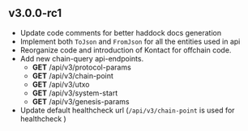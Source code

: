 
## v3.0.0-rc1
- Update code comments for better haddock docs generation
- Implement both `ToJson` and `FromJson` for all the entities used in api
- Reorganize code and  introduction of  Kontact for offchain code.
- Add new chain-query api-endpoints.
    * **GET** /api/v3/protocol-params
    * **GET** /api/v3/chain-point
    * **GET** /api/v3/utxo
    * **GET** /api/v3/system-start
    * **GET** /api/v3/genesis-params
- Update default healthcheck url (`/api/v3/chain-point` is used for healthcheck )

